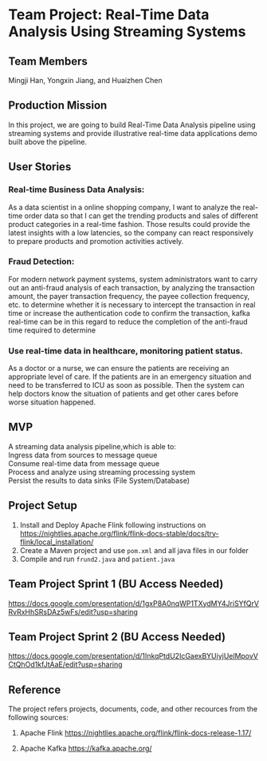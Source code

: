 # Team Project: Real-Time Data Analysis Using Streaming Systems


## Team Members

Mingji Han, Yongxin Jiang, and Huaizhen Chen

## Production Mission
In this project, we are going to build Real-Time Data Analysis pipeline using streaming systems
and provide illustrative real-time data applications demo built above the pipeline.

## User Stories
### Real-time Business Data Analysis: 
As a data scientist in a online shopping company, I want to analyze the real-time order data so that I can get the trending products and sales of different product categories in a real-time fashion. Those results could provide the latest insights with a low latencies, so the company can react responsively to prepare products and promotion activities actively.
### Fraud Detection:
For modern network payment systems, system administrators want to carry out an anti-fraud analysis of each transaction, by analyzing the transaction amount, the payer transaction frequency, the payee collection frequency, etc. to determine whether it is necessary to intercept the transaction in real time or increase the authentication code to confirm the transaction, kafka real-time can be in this regard to reduce the completion of the anti-fraud time required to determine
### Use real-time data in healthcare, monitoring patient status.
As a doctor or a nurse, we can ensure the patients are receiving an appropriate level of care. If the patients are in an emergency situation and need to be transferred to ICU as soon as possible. Then the system can help doctors know the situation of patients and get other cares before worse situation happened. 

## MVP

A streaming data analysis pipeline,which is able to:  
Ingress data from sources to message queue  
Consume real-time data from message queue  
Process and analyze using streaming processing system  
Persist the results to data sinks (File System/Database)  

## Project Setup

1. Install and Deploy Apache Flink following instructions on https://nightlies.apache.org/flink/flink-docs-stable/docs/try-flink/local_installation/  
2. Create a Maven project and use `pom.xml` and all java files in our folder
3. Compile and run `frund2.java` and `patient.java`

## Team Project Sprint 1 (BU Access Needed)

https://docs.google.com/presentation/d/1gxP8A0nqWP1TXydMY4JriSYfQrVRvRxHhSRsDAz5wFs/edit?usp=sharing

## Team Project Sprint 2 (BU Access Needed)

https://docs.google.com/presentation/d/1InkqPtdU2IcGaexBYUiyjUelMpovVCtQhOd1kfJtAaE/edit?usp=sharing

## Reference

The project refers projects, documents, code, and other recources from the following sources:

1. Apache Flink https://nightlies.apache.org/flink/flink-docs-release-1.17/  

2. Apache Kafka https://kafka.apache.org/  

